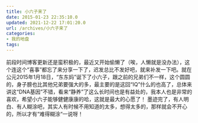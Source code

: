 ```yaml
---
title: 小六子来了
date: 2015-01-23 22:35:10.0
updated: 2021-12-22 17:01:20.0
url: /archives/小六子来了
categories: 
- 我的地盘
tags: 
---
```


前段时间博客更新还是蛮积极的，最近又开始偷懒了（唉，人懒就是没办法），这个连这个“喜事”都忘了来分享一下了，迟发总比不发好吧，就来补发一下吧。就在公元2015年1月18日，“东东妈”诞下了小六子，跟之前的兄弟们不一样，这个圆圆的，身子膀也比其他兄弟要强大的多，最主要的是这回“IQ”什么的也高了，总体来讲这“DNA基因”不错，看来“静养”了这么长时间也是有益处的，我本人也是非常的喜欢，希望小六子能够健健康康的哈，这就是最大的心愿了！
墨迹完了，有人明白、有人糊涂吧，其实人有时候不用知道的太多，想得太多的，那样就会不开心的，所以才有“难得糊涂“一说呀！